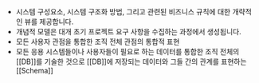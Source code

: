 - 시스템 구성요소, 시스템 구조화 방법, 그리고 관련된 비즈니스 규칙에 대한 개략적인 뷰를 제공합니다.
- 개념적 모델은 대개 초기 프로젝트 요구 사항을 수집하는 과정에서 생성됩니다.
- 모든 사용자 관점을 통합한 조직 전체 관점의 통합적 표현
- 모든 응용 시스템들이나 사용자들이 필요로 하는 데이터를 통합한 조직 전체의 [[DB]]를 기술한 것으로 [[DB]]에 저장되는 데이터와 그들 간의 관계를 표현하는 [[Schema]]